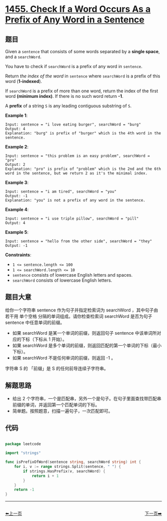 # [1455. Check If a Word Occurs As a Prefix of Any Word in a Sentence](https://leetcode.com/problems/check-if-a-word-occurs-as-a-prefix-of-any-word-in-a-sentence/)


## 题目

Given a `sentence` that consists of some words separated by a **single space**, and a `searchWord`.

You have to check if `searchWord` is a prefix of any word in `sentence`.

Return *the index of the word* in `sentence` where `searchWord` is a prefix of this word (**1-indexed**).

If `searchWord` is a prefix of more than one word, return the index of the first word **(minimum index)**. If there is no such word return **-1**.

A **prefix** of a string `S` is any leading contiguous substring of `S`.

**Example 1**:

```
Input: sentence = "i love eating burger", searchWord = "burg"
Output: 4
Explanation: "burg" is prefix of "burger" which is the 4th word in the sentence.

```

**Example 2**:

```
Input: sentence = "this problem is an easy problem", searchWord = "pro"
Output: 2
Explanation: "pro" is prefix of "problem" which is the 2nd and the 6th word in the sentence, but we return 2 as it's the minimal index.

```

**Example 3**:

```
Input: sentence = "i am tired", searchWord = "you"
Output: -1
Explanation: "you" is not a prefix of any word in the sentence.

```

**Example 4**:

```
Input: sentence = "i use triple pillow", searchWord = "pill"
Output: 4

```

**Example 5**:

```
Input: sentence = "hello from the other side", searchWord = "they"
Output: -1

```

**Constraints**:

- `1 <= sentence.length <= 100`
- `1 <= searchWord.length <= 10`
- `sentence` consists of lowercase English letters and spaces.
- `searchWord` consists of lowercase English letters.

## 题目大意

给你一个字符串 sentence 作为句子并指定检索词为 searchWord ，其中句子由若干用 单个空格 分隔的单词组成。请你检查检索词 searchWord 是否为句子 sentence 中任意单词的前缀。

- 如果 searchWord 是某一个单词的前缀，则返回句子 sentence 中该单词所对应的下标（下标从 1 开始）。
- 如果 searchWord 是多个单词的前缀，则返回匹配的第一个单词的下标（最小下标）。
- 如果 searchWord 不是任何单词的前缀，则返回 -1 。

字符串 S 的 「前缀」是 S 的任何前导连续子字符串。

## 解题思路

- 给出 2 个字符串，一个是匹配串，另外一个是句子。在句子里面查找带匹配串前缀的单词，并返回第一个匹配单词的下标。
- 简单题。按照题意，扫描一遍句子，一次匹配即可。

## 代码

```go

package leetcode

import "strings"

func isPrefixOfWord(sentence string, searchWord string) int {
	for i, v := range strings.Split(sentence, " ") {
		if strings.HasPrefix(v, searchWord) {
			return i + 1
		}
	}
	return -1
}

```


----------------------------------------------
<div style="display: flex;justify-content: space-between;align-items: center;">
<p><a href="https://books.halfrost.com/leetcode/ChapterFour/1400~1499/1446.Consecutive-Characters/">⬅️上一页</a></p>
<p><a href="https://books.halfrost.com/leetcode/ChapterFour/1400~1499/1461.Check-If-a-String-Contains-All-Binary-Codes-of-Size-K/">下一页➡️</a></p>
</div>
